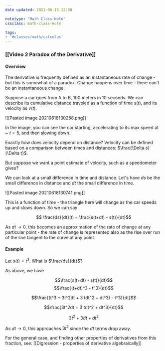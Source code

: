 ```yaml
---
date updated: 2021-06-18 12:58

notetype: "Math Class Note"
cssclass: math-class-note

tags: 
- '#classes/math/calculus'
---
```


### [[Video 2 Paradox of the Derivative]]

#### Overview

The derivative is frequently defined as an instantaneous rate of change - but this is somewhat of a paradox. Change happens over time - there can't be an instantaneous change. 

Suppose a car goes from A to B, 100 meters in 10 seconds. We can describe its cumulative distance traveled as a function of time $s(t)$, and its velocity as $v(t)$. 

![[Pasted image 20210618130258.png]]

In the image, you can see the car starting, accelerating to its max speed at ~ $t = 5$, and then slowing down. 

Exactly how does velocity depend on distance? Velocity can be defined based on a comparison between times and distances: $\frac{\Delta s}{\Delta t}$. 

But suppose we want a point estimate of velocity, such as a speedometer gives?

We can look at a small difference in time and distance. Let's have $ds$ be the small difference in distance and $dt$ the small difference in time. 

![[Pasted image 20210618130741.png]]

This is a function of time - the triangle here will change as the car speeds up and slows down. So we can say

$$ \frac{ds}{dt}(t) = \frac{s(t+dt) - s(t)}{dt}$$

As $dt \to 0$, this becomes an approximation of the rate of change at any particular point - the rate of change is represented also as the rise over run of the line tangent to the curve at any point. 

#### Example

Let $s(t) = t^3$. What is $\frac{ds}{dt}$?

As above, we have

$$\frac{s(t+dt) - s(t)}{dt}$$
$$\frac{(t+dt)^3 - t^3}{dt}$$

$$\frac{(t^3 + 3t^2dt + 3 tdt^2 + dt^3) - t^3}{dt}$$

$$\frac{3t^2dt + 3 tdt^2 + dt^3}{dt}$$

$$ 3t^2 + 3dt + dt^2$$

As $dt \to 0$, this approaches $3t^2$ since the $dt$ terms drop away. 

For the general case, and finding other properties of derivatives from this fraction, see: [[Digression - properties of derivative algebraically]]